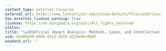 ```yaml
---
content_type: external-resource
external_url: https://www.lincolninst.edu/sites/default/files/pubfiles/kotval-wp06zk2.pdf
has_external_license_warning: true
license: https://en.wikipedia.org/wiki/All_rights_reserved
status: ''
title: "\u201CFiscal Impact Analysis: Methods, Cases, and Intellectual Debate (PDF).\u201D"
uid: da886e99-d40b-41e3-8556-421da90c8968
wayback_url: ''
---
```

